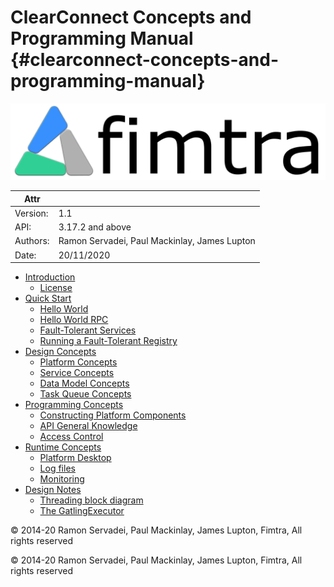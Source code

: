 # ClearConnect Concepts and Programming Manual {#clearconnect-concepts-and-programming-manual}

![](assets/image1.png)

| Attr | |
| --- | --- |
| Version: | 1.1 |
| API: | 3.17.2 and above |
| Authors: | Ramon Servadei, Paul Mackinlay, James Lupton |
| Date: | 20/11/2020 |

* [Introduction](introduction.md)
  * [License](license.md)
* [Quick Start](quick_start/README.md)
  * [Hello World](quick_start/hello_world.md)
  * [Hello World RPC](quick_start/hello_world_rpc.md)
  * [Fault-Tolerant Services](quick_start/fault_tolerant_services.md)
  * [Running a Fault-Tolerant Registry](quick_start/running_a_fault_tolerant_registry.md)
* [Design Concepts](design_concepts/README.md)
  * [Platform Concepts](design_concepts/platform_concepts.md)
  * [Service Concepts](design_concepts/service_concepts.md)
  * [Data Model Concepts](design_concepts/data_model_concepts.md)
  * [Task Queue Concepts](design_concepts/task_queue_concepts.md)
* [Programming Concepts](programming_concepts/README.md)
  * [Constructing Platform Components](programming_concepts/constructing_platform_components.md)
  * [API General Knowledge](programming_concepts/api_general_knowledge.md)
  * [Access Control](programming_concepts/access_control.md)
* [Runtime Concepts](runtime_concepts/README.md)
  * [Platform Desktop](runtime_concepts/platform_desktop.md)
  * [Log files](runtime_concepts/log_files.md)
  * [Monitoring](runtime_concepts/monitoring.md)
* [Design Notes](design_notes/README.md)
  * [Threading block diagram](design_notes/thread_block_diagram.md)
  * [The GatlingExecutor](design_notes/the_GatlingExecutor.md)

© 2014-20 Ramon Servadei, Paul Mackinlay, James Lupton, Fimtra, All rights reserved

© 2014-20 Ramon Servadei, Paul Mackinlay, James Lupton, Fimtra, All rights reserved

